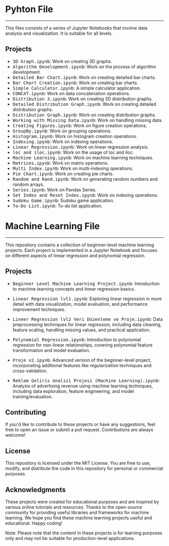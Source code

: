 # Pyhton File
-----

This files consists of a series of Jupyter Notebooks that involve data analysis and visualization. It is suitable for all levels.

## Projects

- <kbd>3D Graph.ipynb</kbd>: Work on creating 3D graphs.
- <kbd>Algorithm Development.ipynb</kbd>: Work on the process of algorithm development.
- <kbd>Detailed Bar Chart.ipynb</kbd>: Work on creating detailed bar charts.
- <kbd>Bar Chart Creation.ipynb</kbd>: Work on creating bar charts.
- <kbd>Simple Calculator.ipynb</kbd>: A simple calculator application.
- <kbd>CONCAT.ipynb</kbd>: Work on data concatenation operations.
- <kbd>Distribution 3.ipynb</kbd>: Work on creating 3D distribution graphs.
- <kbd>Detailed Distribution Graph.ipynb</kbd>: Work on creating detailed distribution graphs.
- <kbd>Distribution Graph.ipynb</kbd>: Work on creating distribution graphs.
- <kbd>Working with Missing Data.ipynb</kbd>: Work on handling missing data.
- <kbd>Creating Figures.ipynb</kbd>: Work on figure creation operations.
- <kbd>GroupBy.ipynb</kbd>: Work on grouping operations.
- <kbd>Histogram.ipynb</kbd>: Work on histogram creation operations.
- <kbd>Indexing.ipynb</kbd>: Work on indexing operations.
- <kbd>Linear Regression.ipynb</kbd>: Work on linear regression analysis.
- <kbd>loc and iloc.ipynb</kbd>: Work on the usage of loc and iloc.
- <kbd>Machine Learning.ipynb</kbd>: Work on machine learning techniques.
- <kbd>Matrices.ipynb</kbd>: Work on matrix operations.
- <kbd>Multi Index.ipynb</kbd>: Work on multi-indexing operations.
- <kbd>Pie Chart.ipynb</kbd>: Work on creating pie charts.
- <kbd>Random and Rand.ipynb</kbd>: Work on generating random numbers and random arrays.
- <kbd>Series.ipynb</kbd>: Work on Pandas Series.
- <kbd>Set Index and Reset Index.ipynb</kbd>: Work on indexing operations.
- <kbd>Sudoku Game.ipynb</kbd>: Sudoku game application.
- <kbd>To-Do List.ipynb</kbd>: To-do list application.

# Machine Learning File
-----

This repository contains a collection of beginner-level machine learning projects. Each project is implemented in a Jupyter Notebook and focuses on different aspects of linear regression and polynomial regression.

## Projects

- <kbd>Beginner Level Machine Learning Project.ipynb</kbd>: Introduction to machine learning concepts and linear regression basics.

- <kbd>Linear Regression lvl1.ipynb</kbd>: Exploring linear regression in more detail with data visualization, model evaluation, and performance improvement techniques.

- <kbd>Lineer Regression lvl2 Veri Düzenleme ve Proje.ipynb</kbd>: Data preprocessing techniques for linear regression, including data cleaning, feature scaling, handling missing values, and practical application.

- <kbd>Polynomial Regression.ipynb</kbd>: Introduction to polynomial regression for non-linear relationships, covering polynomial feature transformation and model evaluation.

- <kbd>Proje v2.ipynb</kbd>: Advanced version of the beginner-level project, incorporating additional features like regularization techniques and cross-validation.

- <kbd>Reklam Geliris Analizi Projesi (Machine Learning).ipynb</kbd>: Analysis of advertising revenue using machine learning techniques, including data exploration, feature engineering, and model training/evaluation.



## Contributing

If you'd like to contribute to these projects or have any suggestions, feel free to open an issue or submit a pull request. Contributions are always welcome!

## License

This repository is licensed under the MIT License. You are free to use, modify, and distribute the code in this repository for personal or commercial purposes.

## Acknowledgments

These projects were created for educational purposes and are inspired by various online tutorials and resources.
Thanks to the open-source community for providing useful libraries and frameworks for machine learning.
We hope you find these machine learning projects useful and educational. Happy coding!

Note: Please note that the content in these projects is for learning purposes only and may not be suitable for production-level applications.
